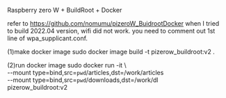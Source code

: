 Raspberry zero W + BuildRoot + Docker


refer to 
https://github.com/nomumu/pizeroW_BuidrootDocker
 when I tried to build 2022.04 version, wifi did not work.
 you need to comment out 1st line of wpa_supplicant.conf.


(1)make docker image
sudo docker image build -t pizerow_buildroot:v2 .


(2)run docker image
sudo docker run  -it \   
 --mount type=bind,src=`pwd`/articles,dst=/work/articles   \
 --mount type=bind,src=`pwd`/downloads,dst=/work/dl   \
  pizerow_buildroot:v2

